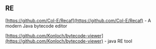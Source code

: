 

## RE

[https://github.com/Col-E/Recaf](https://github.com/Col-E/Recaf) - A modern Java bytecode editor

[https://github.com/Konloch/bytecode-viewer](https://github.com/Konloch/bytecode-viewer) - java RE tool

